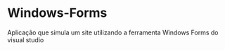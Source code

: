 # Windows-Forms
 Aplicação que simula um site utilizando a ferramenta Windows Forms do visual studio
